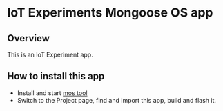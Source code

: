 # IoT Experiments Mongoose OS app

## Overview

This is an IoT Experiment app.

## How to install this app

- Install and start [mos tool](https://mongoose-os.com/software.html)
- Switch to the Project page, find and import this app, build and flash it.
